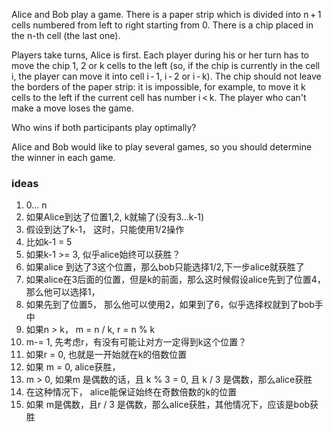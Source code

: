 Alice and Bob play a game. There is a paper strip which is divided into n + 1 cells numbered from left to right starting from 0. There is a chip placed in the n-th cell (the last one).

Players take turns, Alice is first. Each player during his or her turn has to move the chip 1, 2 or k cells to the left (so, if the chip is currently in the cell i, the player can move it into cell i - 1, i - 2 or i - k). The chip should not leave the borders of the paper strip: it is impossible, for example, to move it k cells to the left if the current cell has number i < k. The player who can't make a move loses the game.

Who wins if both participants play optimally?

Alice and Bob would like to play several games, so you should determine the winner in each game.


### ideas
1. 0... n
2. 如果Alice到达了位置1,2, k就输了(没有3...k-1)
3. 假设到达了k-1， 这时，只能使用1/2操作
4. 比如k-1 = 5
5. 如果k-1 >= 3, 似乎alice始终可以获胜？
6. 如果alice 到达了3这个位置，那么bob只能选择1/2,下一步alice就获胜了
7. 如果alice在3后面的位置，但是k的前面，那么这时候假设alice先到了位置4，那么他可以选择1，
8. 如果先到了位置5， 那么他可以使用2，如果到了6，似乎选择权就到了bob手中
9. 如果n > k， m = n / k, r = n % k
10. m-= 1, 先考虑r，有没有可能让对方一定得到k这个位置？
11. 如果r = 0, 也就是一开始就在k的倍数位置
12. 如果 m = 0, alice获胜，
13. m > 0, 如果m 是偶数的话，且 k % 3 = 0, 且 k / 3 是偶数，那么alice获胜
14. 在这种情况下， alice能保证始终在奇数倍数的k的位置
15. 如果 m是偶数，且r / 3 是偶数，那么alice获胜，其他情况下，应该是bob获胜
